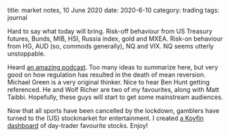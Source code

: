 title: market notes, 10 June 2020
date: 2020-6-10
category: trading
tags: journal

Hard to say what today will bring. 
Risk-off behaviour from US Treasury futures, Bunds, MIB, HSI, Russia index, gold and MXEA.
Risk-on behaviour from HG, AUD (so, commods generally), NQ and VIX. NQ seems utterly unstoppable.

Heard [an amazing podcast](https://www.listennotes.com/podcasts/infinite-loops-jim-oshaughnessy-and-jamie-0pvP-4HgE76/).
Too many ideas to summarize here, but very good on how regulation has resulted in the death of mean reversion.
Michael Green is a very original thinker. Nice to hear Ben Hunt getting referenced. He and Wolf Richer are two of my favourites, along with Matt Taibbi. Hopefully, these guys will start to get some mainstream audiences.   

Now that all sports have been cancelled by the lockdown, gamblers have turned to the (US) stockmarket for entertainment.
I created [a Koyfin dashboard](https://www.koyfin.com/myd/5ee0b537c8647bc77bd4d9fb) of day-trader favourite stocks. Enjoy!
